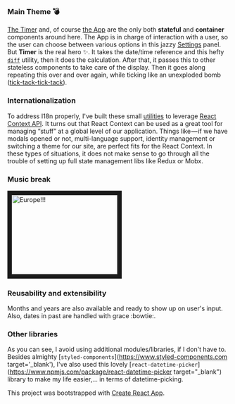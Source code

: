 ### Main Theme :bomb:
[The Timer](https://github.com/marija-marinkovic-m/React-Challenge---Part-1/blob/master/src/components/Countdown/Timer.js) and, of course [the App](https://github.com/marija-marinkovic-m/React-Challenge---Part-1/blob/master/src/App.js) are the only both **stateful** and **container** components around here.
The App is in charge of interaction with a user, so the user can choose between various options in this jazzy [Settings](https://github.com/marija-marinkovic-m/React-Challenge---Part-1/blob/master/src/App.js#L80-L116 "Settings") panel. But __Timer__ is the real hero :sparkles:. It takes the date/time reference and this hefty [`diff`](https://github.com/marija-marinkovic-m/React-Challenge---Part-1/blob/master/src/util/timeDiff.js "The Diff") utility, then it does the calculation. After that, it passes this to other stateless components to take care of the display. Then it goes along repeating this over and over again, while ticking like an unexploded bomb ([tick-tack-tick-tack](https://github.com/marija-marinkovic-m/React-Challenge---Part-1/blob/master/src/components/Countdown/Timer.js#L38-L48 "interval")).

### Internationalization
To address I18n properly, I've built these small [utilities](https://github.com/marija-marinkovic-m/React-Challenge---Part-1/blob/master/src/util/i18n/index.js "utils") to leverage [React Context API](https://reactjs.org/docs/context.html "react context"). It turns out that React Context can be used as a great tool for managing “stuff” at a global level of our application. Things like — if we have modals opened or not, multi-language support, identity management or switching a theme for our site, are perfect fits for the React Context. In these types of situations, it does not make sense to go through all the trouble of setting up full state management libs like Redux or Mobx.

### Music break
<a href="http://www.youtube.com/watch?feature=player_embedded&v=9jK-NcRmVcw" target="_blank"><img src="http://img.youtube.com/vi/9jK-NcRmVcw/0.jpg" alt="Europe!!!" width="240" height="180" border="10" /></a>

### Reusability and extensibility
Months and years are also available and ready to show up on user's input. Also, dates in past are handled with grace :bowtie:.

### Other libraries
As you can see, I avoid using additional modules/libraries, if I don't have to. 
Besides almighty [`styled-components`](https://www.styled-components.com target='_blank'), I've also used this lovely [`react-datetime-picker`](https://www.npmjs.com/package/react-datetime-picker target="_blank") library to make my life easier,... in terms of datetime-picking.

This project was bootstrapped with [Create React App](https://github.com/facebookincubator/create-react-app).
